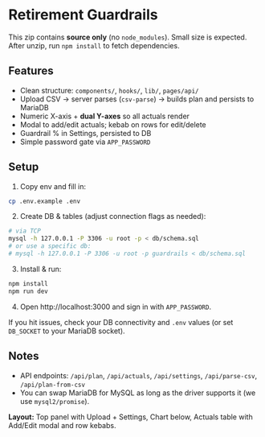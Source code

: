 # Retirement Guardrails 


This zip contains **source only** (no `node_modules`). Small size is expected. After unzip, run `npm install` to fetch dependencies.

## Features
- Clean structure: `components/`, `hooks/`, `lib/`, `pages/api/`
- Upload CSV → server parses (`csv-parse`) → builds plan and persists to MariaDB
- Numeric X-axis + **dual Y-axes** so all actuals render
- Modal to add/edit actuals; kebab on rows for edit/delete
- Guardrail % in Settings, persisted to DB
- Simple password gate via `APP_PASSWORD`

## Setup
1) Copy env and fill in:
```bash
cp .env.example .env
```

2) Create DB & tables (adjust connection flags as needed):
```bash
# via TCP
mysql -h 127.0.0.1 -P 3306 -u root -p < db/schema.sql
# or use a specific db:
# mysql -h 127.0.0.1 -P 3306 -u root -p guardrails < db/schema.sql
```

3) Install & run:
```bash
npm install
npm run dev
```

4) Open http://localhost:3000 and sign in with `APP_PASSWORD`.

If you hit issues, check your DB connectivity and `.env` values (or set `DB_SOCKET` to your MariaDB socket).

## Notes
- API endpoints: `/api/plan`, `/api/actuals`, `/api/settings`, `/api/parse-csv`, `/api/plan-from-csv`
- You can swap MariaDB for MySQL as long as the driver supports it (we use `mysql2/promise`).


**Layout:** Top panel with Upload + Settings, Chart below, Actuals table with Add/Edit modal and row kebabs.
